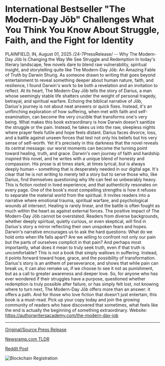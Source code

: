 # International Bestseller "The Modern-Day Jōb" Challenges What You Think You Know About Struggle, Faith, and the Fight for Identity

PLAINFIELD, IN, August 01, 2025 /24-7PressRelease/ -- Why The Modern-Day Jōb Is Changing the Way We See Struggle and Redemption   In today's literary landscape, few novels dare to blend raw vulnerability, spiritual insight, and storytelling quite like The Modern-Day Jōb: An Amazing Fable of Truth by Darwin Shurig. As someone drawn to writing that goes beyond entertainment to reveal something deeper about human nature, faith, and resilience, I found Darwin's work to be both a revelation and an invitation to reflect.  At its heart, The Modern-Day Jōb tells the story of Darius, a man whose seemingly stable life shatters under the weight of personal tragedy, betrayal, and spiritual warfare. Echoing the biblical narrative of Jōb, Darius's journey is not about neat answers or quick fixes. Instead, it's an unflinching exploration of how suffering, when met with faith and self-examination, can become the very crucible that transforms one's very being.  What makes this book extraordinary is how Darwin doesn't sanitize the struggle or the pain. Instead, he takes us into the raw, sleepless nights where prayer feels futile and hope feels distant. Darius faces divorce, loss, and a battle against unseen forces that test not only his beliefs but his very sense of self-worth. Yet it's precisely in this darkness that the novel reveals its central message: our worst moments can become the turning point toward healing, truth, and grace.  Darwin's own journey of faith and hardship inspired this novel, and he writes with a unique blend of honesty and compassion. His prose is at times stark, at times lyrical, but is always deeply human – something that is desperately needed in our digital age. It's clear that he is not writing to merely tell a story but to serve those who, like Darius, find themselves questioning why life can feel so unbearably heavy. This is fiction rooted in lived experience, and that authenticity resonates on every page.  One of the book's most compelling strengths is how it refuses to separate the material world from the spiritual. It invites readers into a narrative where emotional trauma, spiritual warfare, and psychological wounds all intersect. Healing is rarely linear, and the battle is often fought as much within the heart as against external forces.  The positive impact of The Modern-Day Jōb cannot be overstated. Readers from diverse backgrounds, whether deeply spiritual, quietly curious, or even skeptical, will find in Darius's story a mirror reflecting their own unspoken fears and hopes. Darwin's narrative encourages us to ask the hard questions: What do we hold onto when life falls apart? Are we willing to confront not only our pain but the parts of ourselves complicit in that pain? And perhaps most importantly, what does it mean to truly seek truth, even if that truth is uncomfortable?  This is not a book that simply wallows in suffering. Instead, it points forward toward hope, grace, and the possibility of transformation. Darius's story is an anthem of perseverance, and shows that while pain can break us, it can also remake us, if we choose to see it not as punishment, but as a call to greater awareness and deeper love.  So, for anyone who has ever wondered if their struggles have a purpose, questioned whether redemption is truly possible after failure, or has simply felt lost, not knowing where to turn next, The Modern-Day Jōb offers more than an answer: it offers a path. And for those who love fiction that doesn't just entertain, this book is a must-read.  Pick up your copy today and join the growing community of readers who have discovered that sometimes, what feels like the end is actually the beginning of something extraordinary.  Website: https://authorwritersacademy.com/the-modern-day-job 

---

[Original/Source Press Release](https://www.24-7pressrelease.com/press-release/525426/international-bestseller-the-modern-day-j%C5%8Db-challenges-what-you-think-you-know-about-struggle-faith-and-the-fight-for-identity)
                    

[Newsramp.com TLDR](https://newsramp.com/curated-news/darwin-shurig-s-the-modern-day-job-redefines-struggle-and-redemption/c4849c53b5b08b645ece628b856b7802) 

 



[Reddit Post](https://www.reddit.com/r/BookNews/comments/1meq8fh/darwin_shurigs_the_modernday_jōb_redefines/) 



![Blockchain Registration](https://cdn.newsramp.app/24-7PressRelease/qrcode/258/1/ellaM4kv.webp)